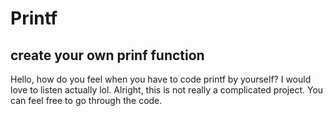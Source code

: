 # Printf
## create your own prinf function
Hello, how do you feel when you have to code printf by yourself? I would love to listen actually lol.
Alright, this is not really a complicated project. You can feel free to go through the code.
